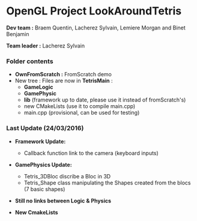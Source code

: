 # OpenGL Project LookAroundTetris



**Dev team :** Braem Quentin, Lacherez Sylvain, Lemiere Morgan and Binet Benjamin

**Team leader :** Lacherez Sylvain

### Folder contents
* **OwnFromScratch :** FromScratch demo
* New tree : Files are now in **TetrisMain** :
    * **GameLogic** 
    * **GamePhysic**
    * **lib** (framework up to date, please use it instead of fromScratch's)
    * new CMakeLists (use it to compile main.cpp)
    * main.cpp (provisional, can be used for testing)
    
### Last Update (24/03/2016)
* **Framework Update:**
  * Callback function link to the camera (keyboard inputs)
* **GamePhysics Update:**
  * Tetris_3DBloc discribe a Bloc in 3D 
  * Tetris_Shape class manipulating the Shapes created from the blocs (7 basic shapes)
  
* **Still no links between Logic & Physics**  
* **New CmakeLists**
